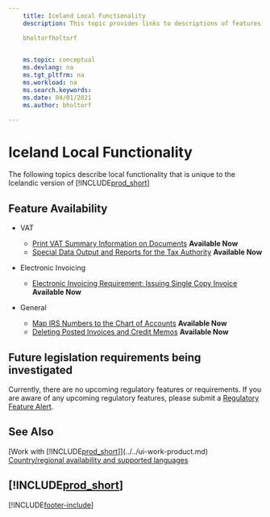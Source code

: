 ```yaml
---
    title: Iceland Local Functionality
    description: This topic provides links to descriptions of features that are specific to the Icelandic version of Dynamics 365 Business Central.

    bholtorfholtorf

    
    ms.topic: conceptual
    ms.devlang: na
    ms.tgt_pltfrm: na
    ms.workload: na
    ms.search.keywords:
    ms.date: 04/01/2021
    ms.author: bholtorf

---
```

# Iceland Local Functionality

The following topics describe local functionality that is unique to the Icelandic version of [!INCLUDE[prod_short](../../includes/prod_short.md)]

## Feature Availability

* VAT
    * [Print VAT Summary Information on Documents](how-to-print-vat-summary-information-on-documents.md) **Available Now**
    * [Special Data Output and Reports for the Tax Authority](special-data-output-and-reports-for-the-tax-authority.md) **Available Now**

* Electronic Invoicing
    * [Electronic Invoicing Requirement: Issuing Single Copy Invoice](electronic-invoicing-requirement-issuing-single-copy-invoice.md) **Available Now**

* General  
    * [Map IRS Numbers to the Chart of Accounts](how-to-map-irs-numbers-to-chart-of-accounts.md) **Available Now**
    * [Deleting Posted Invoices and Credit Memos](deleting-posted-invoices-and-credit-memos.md) **Available Now**

## Future legislation requirements being investigated

Currently, there are no upcoming regulatory features or requirements. If you are aware of any upcoming regulatory features, please submit a [Regulatory Feature Alert](https://forms.office.com/pages/responsepage.aspx?id=v4j5cvGGr0GRqy180BHbRwkeauYiJKZOpJ0CtKuVmJlURURaMlQ4Rk05UFY4NkVEOTA0MUU5WThXSC4u).

## See Also

[Work with [!INCLUDE[prod_short](../../includes/prod_short.md)]](../../ui-work-product.md)  
[Country/regional availability and supported languages](/dynamics365/business-central/dev-itpro/compliance/apptest-countries-and-translations)  

## [!INCLUDE[prod_short](../../includes/free_trial_md.md)]


[!INCLUDE[footer-include](../../includes/footer-banner.md)]
